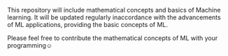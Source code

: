 This repository will include mathematical concepts and basics of Machine learning.
It will be updated regularly inaccordance with the advancements of ML applications, providing the basic concepts of ML.

Please feel free to contribute the mathematical concepts of ML with your programming☺️
